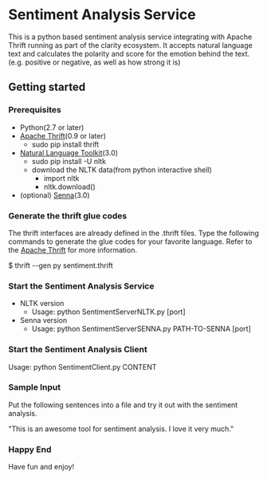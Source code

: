 # Sentiment Analysis Service

This is a python based sentiment analysis service integrating with Apache Thrift  running as part of the clarity ecosystem. It accepts natural language text and calculates the polarity and score for the emotion behind the text.(e.g. positive or negative, as well as how strong it is)

## Getting started

### Prerequisites

* Python(2.7 or later)
* [Apache Thrift](https://thrift.apache.org/)(0.9 or later)
  - sudo pip install thrift
* [Natural Language Toolkit](http://www.nltk.org/)(3.0)
  - sudo pip install -U nltk
  - download the NLTK data(from python interactive shell)
      - import nltk
      - nltk.download()
* (optional) [Senna](http://ml.nec-labs.com/senna/)(3.0)

### Generate the thrift glue codes

The thrift interfaces are already defined in the .thrift files. Type the following commands to generate the glue codes for your favorite language. Refer to the [Apache Thrift](https://thrift.apache.org/) for more information.

$ thrift --gen py sentiment.thrift

### Start the Sentiment Analysis Service

* NLTK version
  - Usage: python SentimentServerNLTK.py [port]
* Senna version
  - Usage: python SentimentServerSENNA.py PATH-TO-SENNA [port]

### Start the Sentiment Analysis Client

Usage: python SentimentClient.py CONTENT 

### Sample Input

Put the following sentences into a file and try it out with the sentiment analysis.

"This is an awesome tool for sentiment analysis. I love it very much."

### Happy End
Have fun and enjoy!
